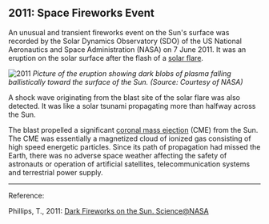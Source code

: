 ## 2011: Space Fireworks Event

An unusual and transient fireworks event on the Sun's surface was recorded by the Solar Dynamics Observatory (SDO) of the US National Aeronautics and Space Administration (NASA) on 7 June 2011.  It was an eruption on the solar surface after the flash of a <a href="#/en/phenomena/solar-flare">solar flare</a>.

![2011](./static/ballistic_splash.jpg)
*Picture of the eruption showing dark blobs of plasma falling ballistically toward the surface of the Sun.  (Source: Courtesy of NASA)*

A shock wave originating from the blast site of the solar flare was also detected. It was like a solar tsunami propagating more than halfway across the Sun.

The blast propelled a significant <a href="#/en/phenomena/coronal-mass-ejections">coronal mass ejection</a> (CME) from the Sun.  The CME was essentially a magnetized cloud of ionized gas consisting of high speed energetic particles. Since its path of propagation had missed the Earth, there was no adverse space weather affecting the safety of astronauts or operation of artificial satellites, telecommunication systems and terrestrial power supply.

---

Reference:

Phillips, T., 2011: [Dark Fireworks on the Sun. Science@NASA](https://science.nasa.gov/science-news/science-at-nasa/2011/11jul_darkfireworks/)

